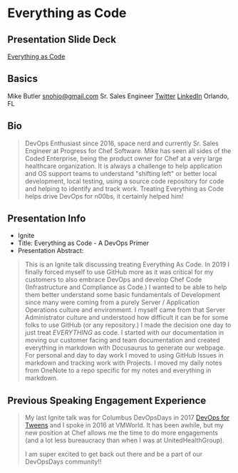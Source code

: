# Everything as Code

## Presentation Slide Deck

[Everything as Code](eac.html)

## Basics

Mike Butler
snohio@gmail.com
Sr. Sales Engineer
[Twitter](https://twitter.com/snohio)
[LinkedIn](https://www.linkedin.com/in/mike-butler-6401634/)
Orlando, FL

## Bio

> DevOps Enthusiast since 2016, space nerd and currently Sr. Sales Engineer at Progress for Chef Software. Mike has seen all sides of the Coded Enterprise, being the product owner for Chef at a very large healthcare organization.  It is always a challenge to help application and OS support teams to understand "shifting left" or better local development, local testing, using a source code repository for code and helping to identify and track work. Treating Everything as Code helps drive DevOps for n00bs, it certainly helped him!

## Presentation Info

- Ignite
- Title: Everything as Code - A DevOps Primer
- Presentation Abstract:

> This is an Ignite talk discussing treating Everything As Code.  In 2019 I finally forced myself to use GitHub more as it was critical for my customers to also embrace DevOps and develop Chef Code (Infrastructure and Compliance as Code.) I wanted to be able to help them better understand some basic fundamentals of Development since many were coming from a purely Server / Application Operations culture and environment. I myself came from that Server Administrator culture and understood how difficult it can be for some folks to use GitHub (or any repository.) I made the decision one day to just treat _EVERYTHING_ as code. I started with our documentation in moving our customer facing and team documentation and created everything in markdown with Docusaurus to generate our webpage. For personal and day to day work I moved to using GitHub Issues in markdown and tracking work with Projects. I moved my daily notes from OneNote to a repo specific for my notes and everything in markdown.

## Previous Speaking Engagement Experience

>My last Ignite talk was for Columbus DevOpsDays in 2017 [DevOps for Tweens](https://www.youtube.com/watch?v=U2-PzeiQEaE&t=1s) and I spoke in 2016 at VMWorld. It has been awhile, but my new position at Chef allows me the time to do more engagements (and a lot less bureaucracy than when I was at UnitedHealthGroup).
>
>I am super excited to get back out there and be a part of our DevOpsDays community!!
